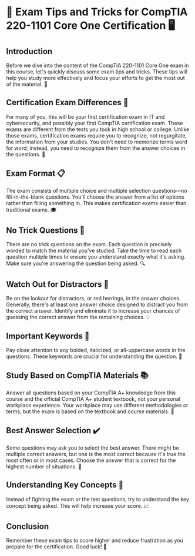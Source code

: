# 📘 Exam Tips and Tricks for CompTIA 220-1101 Core One Certification 🖥️

## Introduction
Before we dive into the content of the CompTIA 220-1101 Core One exam in this course, let's quickly discuss some exam tips and tricks. These tips will help you study more effectively and focus your efforts to get the most out of the material. 🌟

## Certification Exam Differences 📝
For many of you, this will be your first certification exam in IT and cybersecurity, and possibly your first CompTIA certification exam. These exams are different from the tests you took in high school or college. Unlike those exams, certification exams require you to recognize, not regurgitate, the information from your studies. You don't need to memorize terms word for word; instead, you need to recognize them from the answer choices in the questions. 🧠

## Exam Format 📋
The exam consists of multiple choice and multiple selection questions—no fill-in-the-blank questions. You'll choose the answer from a list of options rather than filling something in. This makes certification exams easier than traditional exams. 🎓

## No Trick Questions 🎯
There are no trick questions on the exam. Each question is precisely worded to match the material you've studied. Take the time to read each question multiple times to ensure you understand exactly what it's asking. Make sure you're answering the question being asked. 🔍

## Watch Out for Distractors 🚨
Be on the lookout for distractors, or red herrings, in the answer choices. Generally, there's at least one answer choice designed to distract you from the correct answer. Identify and eliminate it to increase your chances of guessing the correct answer from the remaining choices. 💡

## Important Keywords 🔑
Pay close attention to any bolded, italicized, or all-uppercase words in the questions. These keywords are crucial for understanding the question. 📢

## Study Based on CompTIA Materials 📚
Answer all questions based on your CompTIA A+ knowledge from this course and the official CompTIA A+ student textbook, not your personal workplace experience. Your workplace may use different methodologies or terms, but the exam is based on the textbook and course materials. 🏫

## Best Answer Selection ✔️
Some questions may ask you to select the best answer. There might be multiple correct answers, but one is the most correct because it's true the most often or in most cases. Choose the answer that is correct for the highest number of situations. 🌟

## Understanding Key Concepts 🧩
Instead of fighting the exam or the test questions, try to understand the key concept being asked. This will help increase your score. 📈

## Conclusion
Remember these exam tips to score higher and reduce frustration as you prepare for the certification. Good luck! 🌟

